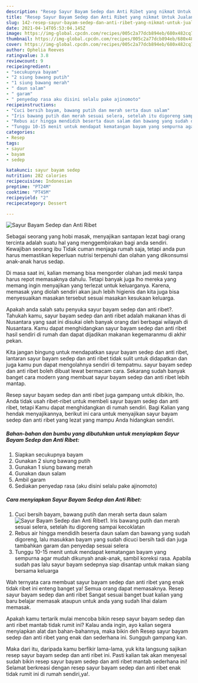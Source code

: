 ```yaml
---
description: "Resep Sayur Bayam Sedep dan Anti Ribet yang nikmat Untuk Jualan"
title: "Resep Sayur Bayam Sedep dan Anti Ribet yang nikmat Untuk Jualan"
slug: 142-resep-sayur-bayam-sedep-dan-anti-ribet-yang-nikmat-untuk-jualan
date: 2021-04-14T05:53:04.145Z
image: https://img-global.cpcdn.com/recipes/005c2a77dcb894eb/680x482cq70/sayur-bayam-sedep-dan-anti-ribet-foto-resep-utama.jpg
thumbnail: https://img-global.cpcdn.com/recipes/005c2a77dcb894eb/680x482cq70/sayur-bayam-sedep-dan-anti-ribet-foto-resep-utama.jpg
cover: https://img-global.cpcdn.com/recipes/005c2a77dcb894eb/680x482cq70/sayur-bayam-sedep-dan-anti-ribet-foto-resep-utama.jpg
author: Ophelia Reeves
ratingvalue: 3.8
reviewcount: 9
recipeingredient:
- "secukupnya bayam"
- "2 siung bawang putih"
- "1 siung bawang merah"
- " daun salam"
- " garam"
- " penyedap rasa aku disini selalu pake ajinomoto"
recipeinstructions:
- "Cuci bersih bayam, bawang putih dan merah serta daun salam"
- "Iris bawang putih dan merah sesuai selera, setelah itu digoreng sampai kecoklatan"
- "Rebus air hingga mendidih beserta daun salam dan bawang yang sudah digoreng, lalu masukkan bayam yang sudah dicuci bersih tadi dan juga tambahkan garam dan penyedap sesuai selera"
- "Tunggu 10-15 menit untuk mendapat kematangan bayam yang sempurna agar mudah dikunyah anak-anak, sambil koreksi rasa. Apabila sudah pas lalu sayur bayam sedepnya siap disantap untuk makan siang bersama keluarga"
categories:
- Resep
tags:
- sayur
- bayam
- sedep

katakunci: sayur bayam sedep 
nutrition: 282 calories
recipecuisine: Indonesian
preptime: "PT24M"
cooktime: "PT45M"
recipeyield: "2"
recipecategory: Dessert

---
```



![Sayur Bayam Sedep dan Anti Ribet](https://img-global.cpcdn.com/recipes/005c2a77dcb894eb/680x482cq70/sayur-bayam-sedep-dan-anti-ribet-foto-resep-utama.jpg)

Sebagai seorang yang hobi masak, menyajikan santapan lezat bagi orang tercinta adalah suatu hal yang menggembirakan bagi anda sendiri. Kewajiban seorang ibu Tidak cuman menjaga rumah saja, tetapi anda pun harus memastikan keperluan nutrisi terpenuhi dan olahan yang dikonsumsi anak-anak harus sedap.

Di masa  saat ini, kalian memang bisa mengorder olahan jadi meski tanpa harus repot memasaknya dahulu. Tetapi banyak juga lho mereka yang memang ingin menyajikan yang terlezat untuk keluarganya. Karena, memasak yang diolah sendiri akan jauh lebih higienis dan kita juga bisa menyesuaikan masakan tersebut sesuai masakan kesukaan keluarga. 



Apakah anda salah satu penyuka sayur bayam sedep dan anti ribet?. Tahukah kamu, sayur bayam sedep dan anti ribet adalah makanan khas di Nusantara yang saat ini disukai oleh banyak orang dari berbagai wilayah di Nusantara. Kamu dapat menghidangkan sayur bayam sedep dan anti ribet hasil sendiri di rumah dan dapat dijadikan makanan kegemaranmu di akhir pekan.

Kita jangan bingung untuk mendapatkan sayur bayam sedep dan anti ribet, lantaran sayur bayam sedep dan anti ribet tidak sulit untuk didapatkan dan juga kamu pun dapat mengolahnya sendiri di tempatmu. sayur bayam sedep dan anti ribet boleh dibuat lewat bermacam cara. Sekarang sudah banyak banget cara modern yang membuat sayur bayam sedep dan anti ribet lebih mantap.

Resep sayur bayam sedep dan anti ribet juga gampang untuk dibikin, lho. Anda tidak usah ribet-ribet untuk membeli sayur bayam sedep dan anti ribet, tetapi Kamu dapat menghidangkan di rumah sendiri. Bagi Kalian yang hendak menyajikannya, berikut ini cara untuk menyajikan sayur bayam sedep dan anti ribet yang lezat yang mampu Anda hidangkan sendiri.

<!--inarticleads1-->

##### Bahan-bahan dan bumbu yang dibutuhkan untuk menyiapkan Sayur Bayam Sedep dan Anti Ribet:

1. Siapkan secukupnya bayam
1. Gunakan 2 siung bawang putih
1. Gunakan 1 siung bawang merah
1. Gunakan  daun salam
1. Ambil  garam
1. Sediakan  penyedap rasa (aku disini selalu pake ajinomoto)




<!--inarticleads2-->

##### Cara menyiapkan Sayur Bayam Sedep dan Anti Ribet:

1. Cuci bersih bayam, bawang putih dan merah serta daun salam
<img src="https://img-global.cpcdn.com/steps/e4a87701d939c73d/160x128cq70/sayur-bayam-sedep-dan-anti-ribet-langkah-memasak-1-foto.jpg" alt="Sayur Bayam Sedep dan Anti Ribet">1. Iris bawang putih dan merah sesuai selera, setelah itu digoreng sampai kecoklatan
1. Rebus air hingga mendidih beserta daun salam dan bawang yang sudah digoreng, lalu masukkan bayam yang sudah dicuci bersih tadi dan juga tambahkan garam dan penyedap sesuai selera
1. Tunggu 10-15 menit untuk mendapat kematangan bayam yang sempurna agar mudah dikunyah anak-anak, sambil koreksi rasa. Apabila sudah pas lalu sayur bayam sedepnya siap disantap untuk makan siang bersama keluarga




Wah ternyata cara membuat sayur bayam sedep dan anti ribet yang enak tidak ribet ini enteng banget ya! Semua orang dapat memasaknya. Resep sayur bayam sedep dan anti ribet Sangat sesuai banget buat kalian yang baru belajar memasak ataupun untuk anda yang sudah lihai dalam memasak.

Apakah kamu tertarik mulai mencoba bikin resep sayur bayam sedep dan anti ribet mantab tidak rumit ini? Kalau anda ingin, ayo kalian segera menyiapkan alat dan bahan-bahannya, maka bikin deh Resep sayur bayam sedep dan anti ribet yang enak dan sederhana ini. Sungguh gampang kan. 

Maka dari itu, daripada kamu berfikir lama-lama, yuk kita langsung sajikan resep sayur bayam sedep dan anti ribet ini. Pasti kalian tak akan menyesal sudah bikin resep sayur bayam sedep dan anti ribet mantab sederhana ini! Selamat berkreasi dengan resep sayur bayam sedep dan anti ribet enak tidak rumit ini di rumah sendiri,ya!.

